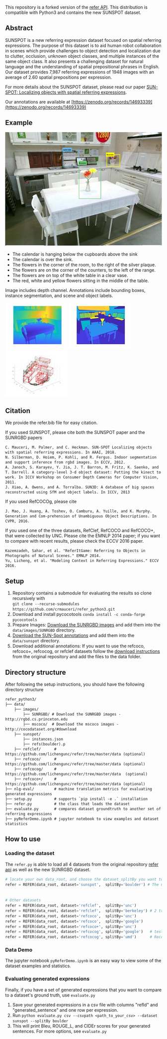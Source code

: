 This repository is a forked version of the [refer API](https://github.com/lichengunc/refer). This distribution is compatible with Python3 and contains the new SUNSPOT dataset.

## Abstract 

SUNSPOT is a new referring expression dataset focused on spatial referring expressions. The purpose of this dataset is to aid human robot collaboration in scenes which provide challenges to object detection and localization due to clutter, occlusion, unknown object classes, and multiple instances of the same object class. It also presents a challenging dataset for natural language and the understanding of spatial prepositional phrases in English. Our dataset provides 7,987 referring expressions of 1948 images with an average of 2.60 spatial prepositions per expression. 

For more details about the SUNSPOT dataset, please read our paper [SUN-SPOT: Localizing objects with spatial referring expressions](https://openaccess.thecvf.com/content_ICCVW_2019/papers/CLVL/Mauceri_SUN-Spot_An_RGB-D_Dataset_With_Spatial_Referring_Expressions_ICCVW_2019_paper.pdf).

Our annotations are available at [https://zenodo.org/records/14693339](https://zenodo.org/records/14693339)

## Example

![Example image with bounding boxes](readme_imgs/06816.jpg)

- The calendar is hanging below the cupboards above the sink
- The calendar is over the sink.
- The flowers in the corner of the room, to the right of the silver plaque.
- The flowers are on the corner of the counters, to the left of the range.
- The flowers are on top of the white table in a clear vase.
- The red, white and yellow flowers sitting in the middle of the table.

Image includes depth channel. Annotations include bounding boxes, instance segmentation, and scene and object labels.

![Depth image](readme_imgs/depth.jpg) ![Segmentation image](readme_imgs/segmentation.jpg) ![3d bounding boxes](readme_imgs/06816_3d.jpg)

## Citation

We provide the refer.bib file for easy citation.

If you used SUNSPOT, please cite both the SUNSPOT paper and the SUNRGBD papers
```
C. Mauceri, M. Palmer, and C. Heckman. SUN-SPOT Localizing objects with spatial referring expressions. In AAAI, 2018.
N. Silberman, D. Hoiem, P. Kohli, and R. Fergus. Indoor segmentation and support inference from rgbd images. In ECCV, 2012.
A. Janoch, S. Karayev, Y. Jia, J. T. Barron, M. Fritz, K. Saenko, and T. Darrell. A category-level 3-d object dataset: Putting the kinect to work. In ICCV Workshop on Consumer Depth Cameras for Computer Vision, 2011.
J. Xiao, A. Owens, and A. Torralba. SUN3D: A database of big spaces reconstructed using SfM and object labels. In ICCV, 2013
```

If you used RefCOCOg, please cite
```
J. Mao, J. Huang, A. Toshev, O. Camburu, A. Yuille, and K. Murphy. Generation and Com-prehension of Unambiguous Object Descriptions. In CVPR, 2016.
```

If you used one of the three datasets, RefClef, RefCOCO and RefCOCO+, that were collected by UNC. Please cite the EMNLP 2014 paper; if you want to compare with recent results, please check the ECCV 2016 paper.

```
Kazemzadeh, Sahar, et al. "ReferItGame: Referring to Objects in Photographs of Natural Scenes." EMNLP 2014.
Yu, Licheng, et al. "Modeling Context in Referring Expressions." ECCV 2016.
```

## Setup

1. Repository contains a submodule for evaluating the results so clone recursively with \
```git clone --recurse-submodules https://github.com/crmauceri/refer_python3.git```
2. Download and install pycocotools
```conda install -c conda-forge pycocotools```
4. Prepare Images: [Download the SUNRGBD images](http://rgbd.cs.princeton.edu) and add them into the ``data/images/SUNRGBD`` directory.
5. [Download the SUN-Spot annotations](https://zenodo.org/records/14693339) and add them into the ``data/sunspot`` directory.
3. Download additional annotations:
If you want to use the refcoco, refcoco+, refcocog, or refclef datasets follow the [download instructions](https://github.com/lichengunc/refer/tree/master/data) from the original repository and add the files to the data folder. 

## Directory structure
After following the setup instructions, you should have the following directory structure

```
refer_python3/
├── data/
    ├── images/
        ├── SUNRGBD/ # Download the SUNRGBD images - http://rgbd.cs.princeton.edu
        ├── mscoco/  # Download the mscoco images - http://cocodataset.org/#download
    ├── sunspot/
        ├── instances.json
        ├── refs(boulder).p
    ├── refclef/      # https://github.com/lichengunc/refer/tree/master/data (optional)
    ├── refcoco/      # https://github.com/lichengunc/refer/tree/master/data (optional)
    ├── refcocog/     # https://github.com/lichengunc/refer/tree/master/data  (optional)
    ├── refcoco+/     # https://github.com/lichengunc/refer/tree/master/data (optional)
├── nlg-eval/         # machine translation metrics for evaluating generated expressions
├── setup.py          # supports `pip install -e .` installation
├── refer.py          # the class that loads the dataset
├── evaluate.py       # compares dataset groundtruth to another set of referring expressions
├── pyReferDemo.ipynb # jupyter notebook to view examples and dataset statistics
```                

## How to use

### Loading the dataset
The `refer.py` is able to load all 4 datasets from the original repository [refer api](https://github.com/lichengunc/refer) as well as the new SUNRGBD dataset. 

```python
# locate your own data_root, and choose the dataset_splitBy you want to use
refer = REFER(data_root, dataset='sunspot',  splitBy='boulder') # The new dataset!


# Other datasets
refer = REFER(data_root, dataset='refclef',  splitBy='unc')
refer = REFER(data_root, dataset='refclef',  splitBy='berkeley') # 2 train and 1 test images missed
refer = REFER(data_root, dataset='refcoco',  splitBy='unc')
refer = REFER(data_root, dataset='refcoco',  splitBy='google')
refer = REFER(data_root, dataset='refcoco+', splitBy='unc')
refer = REFER(data_root, dataset='refcocog', splitBy='google')   # test split not released yet
refer = REFER(data_root, dataset='refcocog', splitBy='umd')      # Recommended, including train/val/test
```

### Data Demo
The jupyter notebook `pyReferDemo.ipynb` is an easy way to view some of the dataset examples and statistics.

### Evaluating generated expressions
Finally, if you have a set of generated expressions that you want to compare to a dataset's ground truth, use `evaluate.py`

1. Save your generated expressions in a csv file with columns "refId" and "generated_sentence" and one row per expression.
2. Run `python evaluate.py csv --csvpath <path_to_your_csv> --dataset sunspot --splitBy boulder`
3. This will print Bleu, ROUGE_L, and CIDEr scores for your generated sentences. For more options, see `evaluate.py` 
